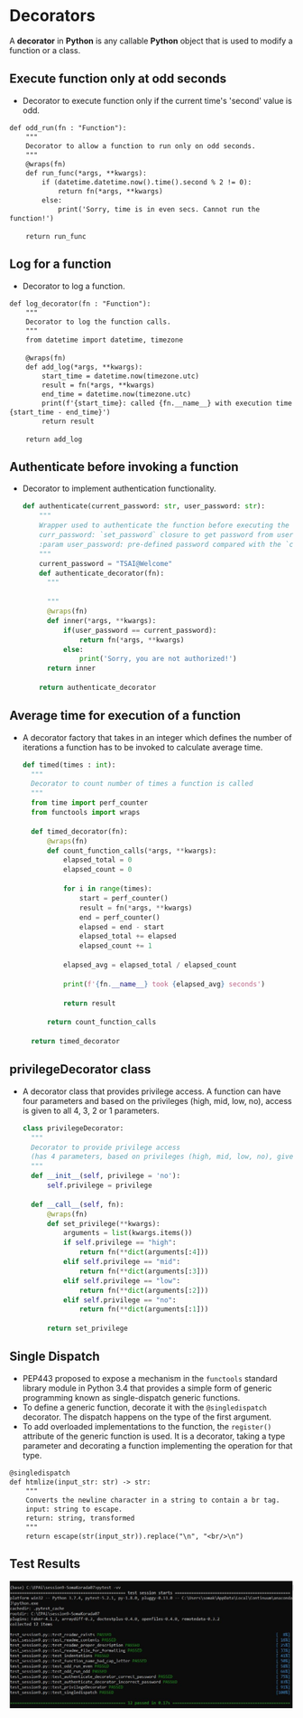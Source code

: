 # Decorators

A **decorator** in **Python** is any callable **Python** object that is used to modify a function or a class.



## Execute function only at odd seconds

- Decorator to execute function only if the current time's 'second' value is odd.

```
def odd_run(fn : "Function"):
	"""
	Decorator to allow a function to run only on odd seconds.
	"""
	@wraps(fn)
	def run_func(*args, **kwargs):
		if (datetime.datetime.now().time().second % 2 != 0):
			return fn(*args, **kwargs)
		else:
			print('Sorry, time is in even secs. Cannot run the function!')

	return run_func
```



## Log for a function

- Decorator to log a function.

```
def log_decorator(fn : "Function"):
	"""
	Decorator to log the function calls.
	"""
	from datetime import datetime, timezone

	@wraps(fn)
	def add_log(*args, **kwargs):
		start_time = datetime.now(timezone.utc)
		result = fn(*args, **kwargs)
		end_time = datetime.now(timezone.utc)
		print(f'{start_time}: called {fn.__name__} with execution time {start_time - end_time}')
		return result
	
	return add_log
```



## Authenticate before invoking a function

- Decorator to implement authentication functionality.

  ```python
  def authenticate(current_password: str, user_password: str):
      """
      Wrapper used to authenticate the function before executing the function.
      curr_password: `set_password` closure to get password from user.
      :param user_password: pre-defined password compared with the `curr_password`.
      """ 
      current_password = "TSAI@Welcome"
      def authenticate_decorator(fn):
      	"""
  
      	"""
      	@wraps(fn)
      	def inner(*args, **kwargs):
      		if(user_password == current_password):
      			return fn(*args, **kwargs)
      		else:
      			print('Sorry, you are not authorized!')
      	return inner
  
      return authenticate_decorator
  ```



## Average time for execution of a function

- A decorator factory that takes in an integer which defines the number of iterations a function has to be invoked to calculate average time.

  ```python
  def timed(times : int):
  	"""
  	Decorator to count number of times a function is called
  	"""
  	from time import perf_counter
  	from functools import wraps
  
  	def timed_decorator(fn):
  		@wraps(fn)
  		def count_function_calls(*args, **kwargs):
  			elapsed_total = 0
  			elapsed_count = 0
  
  			for i in range(times):
  				start = perf_counter()
  				result = fn(*args, **kwargs)
  				end = perf_counter()
  				elapsed = end - start
  				elapsed_total += elapsed
  				elapsed_count += 1
  
  			elapsed_avg = elapsed_total / elapsed_count
  
  			print(f'{fn.__name__} took {elapsed_avg} seconds')
  
  			return result
  
  		return count_function_calls
  
  	return timed_decorator
  ```



## privilegeDecorator class

- A decorator class that provides privilege access. A function can have four parameters and based on the privileges (high, mid, low, no), access is given to all 4, 3, 2 or 1 parameters.

  ```python
  class privilegeDecorator:
  	"""
  	Decorator to provide privilege access 
  	(has 4 parameters, based on privileges (high, mid, low, no), gives access to all 4, 3, 2 or 1 params)
  	"""
  	def __init__(self, privilege = 'no'):
  		self.privilege = privilege
  
  	def __call__(self, fn):
  		@wraps(fn)
  		def set_privilege(**kwargs):
  			arguments = list(kwargs.items())
  			if self.privilege == "high":
  				return fn(**dict(arguments[:4]))
  			elif self.privilege == "mid":
  				return fn(**dict(arguments[:3]))
  			elif self.privilege == "low":
  				return fn(**dict(arguments[:2]))
  			elif self.privilege == "no":
  				return fn(**dict(arguments[:1]))
  
  		return set_privilege
  ```



## Single Dispatch

- PEP443 proposed to expose a mechanism in the `functools` standard library module in Python 3.4 that provides a simple form of generic programming known as single-dispatch generic functions.
- To define a generic function, decorate it with the `@singledispatch` decorator. The dispatch happens on the type of the first argument.
- To add overloaded implementations to the function, the `register()` attribute of the generic function is used. It is a decorator, taking a type parameter and decorating a function implementing the operation for that type.

```
@singledispatch
def htmlize(input_str: str) -> str:
    """
    Converts the newline character in a string to contain a br tag.
    input: string to escape.
    return: string, transformed
    """
    return escape(str(input_str)).replace("\n", "<br/>\n")
```



## Test Results

![](./TestResults.JPG)